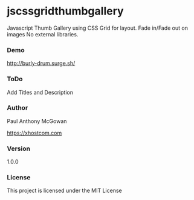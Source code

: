 # jscssgridthumbgallery
Javascript Thumb Gallery using CSS Grid for layout.
Fade in/Fade out on images
No external libraries.
### Demo
http://burly-drum.surge.sh/

### ToDo

Add Titles and Description


### Author

Paul Anthony McGowan

https://xhostcom.com

### Version

1.0.0

### License

This project is licensed under the MIT License
